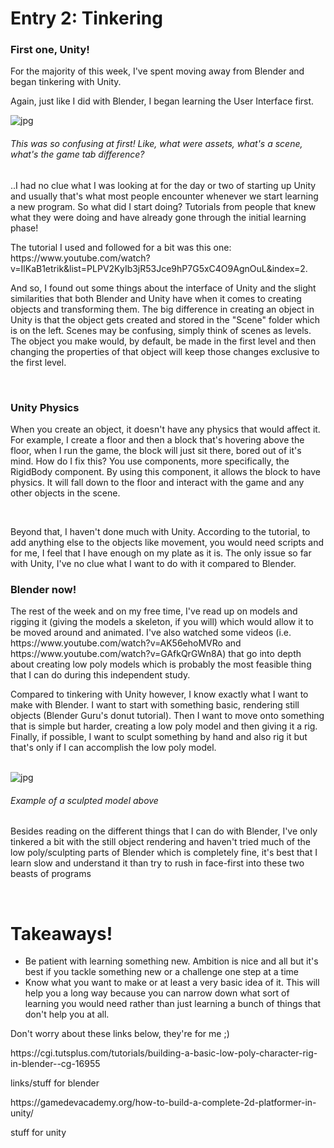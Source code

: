 <h1> Entry 2: Tinkering</h1>
<h3> First one, Unity! </h3>
<p> For the majority of this week, I've spent moving away from Blender and began tinkering with Unity.</p>
<p> Again, just like I did with Blender, I began learning the User Interface first. </p>
<img src="https://cdn-images-1.medium.com/max/1800/1*xX-6EV0l7M3jMFAY3ZVvMw.png" alt="jpg">
<h6>This was so confusing at first! Like, what were assets, what's a scene, what's the game tab difference?</h6>
<p> ..I had no clue what I was looking at for the day or two of starting up Unity and usually that's what most people encounter whenever we start learning a new program. So what did I start doing? Tutorials from people that knew what they were doing and have already gone through the initial learning phase!</p>
<p>The tutorial I used and followed for a bit was this one: https://www.youtube.com/watch?v=IlKaB1etrik&list=PLPV2KyIb3jR53Jce9hP7G5xC4O9AgnOuL&index=2.
<p> And so, I found out some things about the interface of Unity and the slight similarities that both Blender and Unity have when it comes to creating objects and transforming them. The big difference in creating an object in Unity is that the object gets created and stored in the "Scene" folder which is on the left. Scenes may be confusing, simply think of scenes as levels. The object you make would, by default, be made in the first level and then changing the properties of that object will keep those changes exclusive to the first level.</p>
<br>
<h3>Unity Physics</h3>
<p>When you create an object, it doesn't have any physics that would affect it. For example, I create a floor and then a block that's hovering above the floor, when I run the game, the block will just sit there, bored out of it's mind. How do I fix this? You use components, more specifically, the RigidBody component. By using this component, it allows the block to have physics. It will fall down to the floor and interact with the game and any other objects in the scene.</p>
<br>
<p> Beyond that, I haven't done much with Unity. According to the tutorial, to add anything else to the objects like movement, you would need scripts and for me, I feel that I have enough on my plate as it is. The only issue so far with Unity, I've no clue what I want to do with it compared to Blender.</p>

<h3>Blender now!</h3>
<p> The rest of the week and on my free time, I've read up on models and rigging it (giving the models a skeleton, if you will) which would allow it to be moved around and animated. I've also watched some videos (i.e. https://www.youtube.com/watch?v=AK56ehoMVRo and https://www.youtube.com/watch?v=GAfkQrGWn8A) that go into depth about creating low poly models which is probably the most feasible thing that I can do during this independent study.</p>
<p> Compared to tinkering with Unity however, I know exactly what I want to make with Blender. I want to start with something basic, rendering still objects (Blender Guru's donut tutorial). Then I want to move onto something that is simple but harder, creating a low poly model and then giving it a rig. Finally, if possible, I want to sculpt something by hand and also rig it but that's only if I can accomplish the low poly model. </p>
<br>
<img src="https://media.blendernation.com/wp-content/uploads/2014/03/feature2.jpg" alt="jpg">
<h6>Example of a sculpted model above</h6>
<p>Besides reading on the different things that I can do with Blender, I've only tinkered a bit with the still object rendering and haven't tried much of the low poly/sculpting parts of Blender which is completely fine, it's best that I learn slow and understand it than try to rush in face-first into these two beasts of programs</p>

<br>

<h1>Takeaways!</h1>
<ul>
  <li> Be patient with learning something new. Ambition is nice and all but it's best if you tackle something new or a challenge one step at a time</li>
  <li>Know what you want to make or at least a very basic idea of it. This will help you a long way because you can narrow down what sort of learning you would need rather than just learning a bunch of things that don't help you at all.</li>
</ul>

<p> Don't worry about these links below, they're for me ;)</p>
https://cgi.tutsplus.com/tutorials/building-a-basic-low-poly-character-rig-in-blender--cg-16955
<p>links/stuff for blender</p>
https://gamedevacademy.org/how-to-build-a-complete-2d-platformer-in-unity/
<p>stuff for unity</p>
